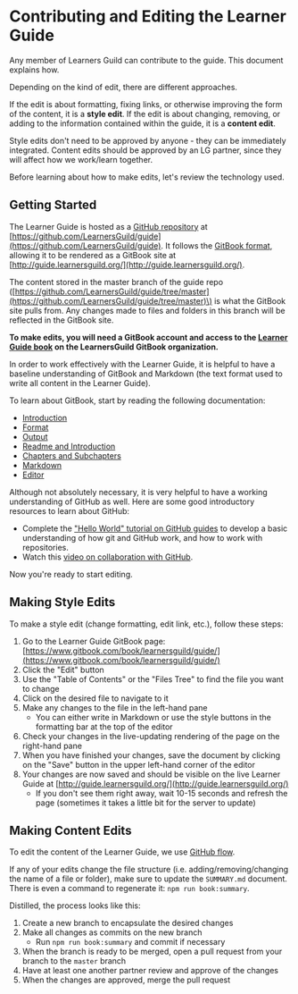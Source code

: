 # Contributing and Editing the Learner Guide

Any member of Learners Guild can contribute to the guide. This document explains how.

Depending on the kind of edit, there are different approaches.

If the edit is about formatting, fixing links, or otherwise improving the form of the content, it is a **style edit**. If the edit is about changing, removing, or adding to the information contained within the guide, it is a **content edit**.

Style edits don't need to be approved by anyone - they can be immediately integrated. Content edits should be approved by an LG partner, since they will affect how we work/learn together.

Before learning about how to make edits, let's review the technology used.

## Getting Started

The Learner Guide is hosted as a [GitHub repository](https://help.github.com/articles/github-glossary/#repository) at [https://github.com/LearnersGuild/guide](https://github.com/LearnersGuild/guide). It follows the [GitBook format](http://help.gitbook.com/format/index.html), allowing it to be rendered as a GitBook site at [http://guide.learnersguild.org/](http://guide.learnersguild.org/).

The content stored in the master branch of the guide repo \([https://github.com/LearnersGuild/guide/tree/master](https://github.com/LearnersGuild/guide/tree/master)\) is what the GitBook site pulls from. Any changes made to files and folders in this branch will be reflected in the GitBook site.

**To make edits, you will need a GitBook account and access to the **[**Learner Guide book**](https://www.gitbook.com/book/learnersguild/guide/)** on the LearnersGuild GitBook organization.**

In order to work effectively with the Learner Guide, it is helpful to have a baseline understanding of GitBook and Markdown \(the text format used to write all content in the Learner Guide\).

To learn about GitBook, start by reading the following documentation:

* [Introduction](http://help.gitbook.com/index.html)
* [Format](http://help.gitbook.com/format/index.html)
* [Output](http://help.gitbook.com/format/output.html)
* [Readme and Introduction](http://help.gitbook.com/format/introduction.html)
* [Chapters and Subchapters](http://help.gitbook.com/format/chapters.html)
* [Markdown](http://help.gitbook.com/format/markdown.html)
* [Editor](http://help.gitbook.com/editor/index.html)

Although not absolutely necessary, it is very helpful to have a working understanding of GitHub as well. Here are some good introductory resources to learn about GitHub:

* Complete the ["Hello World" tutorial on GitHub guides](https://guides.github.com/activities/hello-world/) to develop a basic understanding of how git and GitHub work, and how to work with repositories.
* Watch this [video on collaboration with GitHub](https://youtu.be/SCZF6I-Rc4I?list=PLg7s6cbtAD15Das5LK9mXt_g59DLWxKUe).

Now you're ready to start editing.

## Making Style Edits

To make a style edit \(change formatting, edit link, etc.\), follow these steps:

1. Go to the Learner Guide GitBook page: [https://www.gitbook.com/book/learnersguild/guide/](https://www.gitbook.com/book/learnersguild/guide/)
2. Click the "Edit" button
3. Use the "Table of Contents" or the "Files Tree" to find the file you want to change
4. Click on the desired file to navigate to it
5. Make any changes to the file in the left-hand pane
   * You can either write in Markdown or use the style buttons in the formatting bar at the top of the editor
6. Check your changes in the live-updating rendering of the page on the right-hand pane
7. When you have finished your changes, save the document by clicking on the "Save" button in the upper left-hand corner of the editor
8. Your changes are now saved and should be visible on the live Learner Guide at [http://guide.learnersguild.org/](http://guide.learnersguild.org/)
   * If you don't see them right away, wait 10-15 seconds and refresh the page \(sometimes it takes a little bit for the server to update\)

## Making Content Edits

To edit the content of the Learner Guide, we use [GitHub flow](https://guides.github.com/introduction/flow/).

If any of your edits change the file structure \(i.e. adding/removing/changing the name of a file or folder\), make sure to update the `SUMMARY.md` document. There is even a command to regenerate it: `npm run book:summary`.

Distilled, the process looks like this:

1. Create a new branch to encapsulate the desired changes
2. Make all changes as commits on the new branch
   * Run `npm run book:summary` and commit if necessary
3. When the branch is ready to be merged, open a pull request from your branch to the `master` branch
4. Have at least one another partner review and approve of the changes
5. When the changes are approved, merge the pull request



